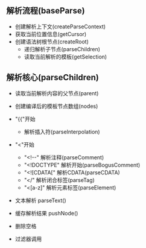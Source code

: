 ## 解析流程(baseParse)

- 创建解析上下文(createParseContext)
- 获取当前位置信息(getCursor)
- 创建语法树根节点(createRoot)
    - 递归解析子节点(parseChildren)
    - 读取当前解析的模板(getSelection)


## 解析核心(parseChildren)
- 读取当前解析内容的父节点(parent)
- 创建编译后的模板节点数组(nodes)

- "{{"开始
    - 解析插入符(parseInterpolation)
- "<"开始 
    - "<!--"      解析注释(parseComment)
    - "<!DOCTYPE" 解析开始(parseBogusComment)
    - "<![CDATA[" 解析CDATA(parseCDATA)
    - "</"        解析闭合标签(parseTag)
    - "<[a-z]"    解析元素标签(parseElement)
- 文本解析 parseText()
- 缓存解析结果 pushNode()
- 删除空格
- 过滤器调用